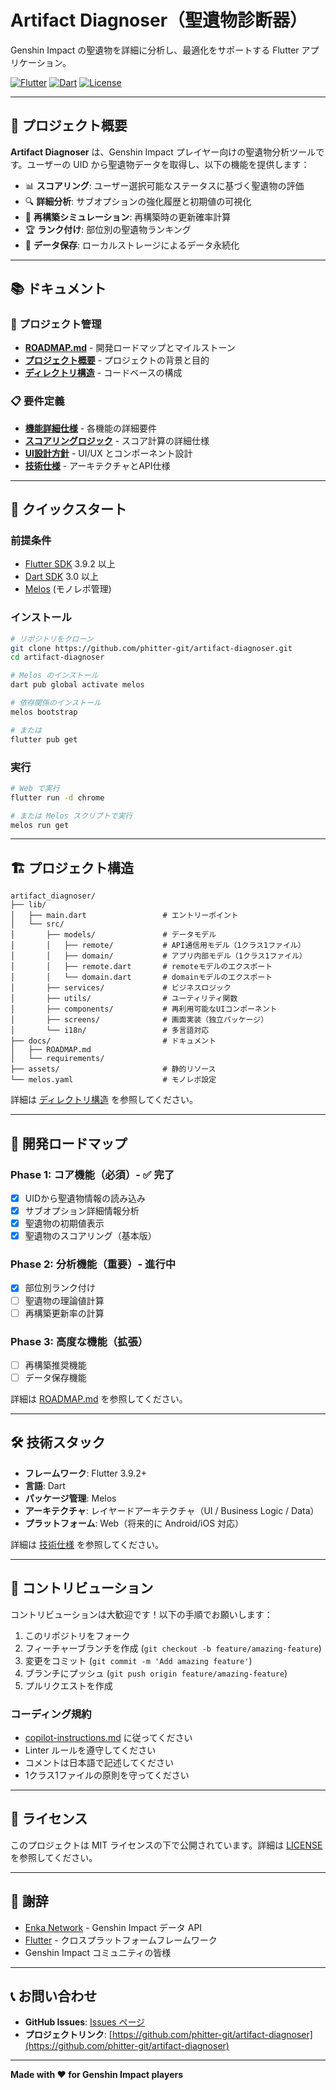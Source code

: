 # Artifact Diagnoser（聖遺物診断器）

Genshin Impact の聖遺物を詳細に分析し、最適化をサポートする Flutter アプリケーション。

[![Flutter](https://img.shields.io/badge/Flutter-3.9.2+-blue.svg)](https://flutter.dev/)
[![Dart](https://img.shields.io/badge/Dart-3.0+-blue.svg)](https://dart.dev/)
[![License](https://img.shields.io/badge/License-MIT-green.svg)](LICENSE)

---

## 🎯 プロジェクト概要

**Artifact Diagnoser** は、Genshin Impact プレイヤー向けの聖遺物分析ツールです。ユーザーの UID から聖遺物データを取得し、以下の機能を提供します：

- 📊 **スコアリング**: ユーザー選択可能なステータスに基づく聖遺物の評価
- 🔍 **詳細分析**: サブオプションの強化履歴と初期値の可視化
- 🎲 **再構築シミュレーション**: 再構築時の更新確率計算
- 🏆 **ランク付け**: 部位別の聖遺物ランキング
- 💾 **データ保存**: ローカルストレージによるデータ永続化

---

## 📚 ドキュメント

### 📖 プロジェクト管理
- **[ROADMAP.md](./docs/ROADMAP.md)** - 開発ロードマップとマイルストーン
- **[プロジェクト概要](./docs/project_overview.md)** - プロジェクトの背景と目的
- **[ディレクトリ構造](./docs/directory_structure.md)** - コードベースの構成

### 📋 要件定義
- **[機能詳細仕様](./docs/requirements/features.md)** - 各機能の詳細要件
- **[スコアリングロジック](./docs/requirements/scoring_logic.md)** - スコア計算の詳細仕様
- **[UI設計方針](./docs/requirements/ui_design.md)** - UI/UX とコンポーネント設計
- **[技術仕様](./docs/requirements/technical_specs.md)** - アーキテクチャとAPI仕様

---

## 🚀 クイックスタート

### 前提条件

- [Flutter SDK](https://flutter.dev/docs/get-started/install) 3.9.2 以上
- [Dart SDK](https://dart.dev/get-dart) 3.0 以上
- [Melos](https://melos.invertase.dev/) (モノレポ管理)

### インストール

```bash
# リポジトリをクローン
git clone https://github.com/phitter-git/artifact-diagnoser.git
cd artifact-diagnoser

# Melos のインストール
dart pub global activate melos

# 依存関係のインストール
melos bootstrap

# または
flutter pub get
```

### 実行

```bash
# Web で実行
flutter run -d chrome

# または Melos スクリプトで実行
melos run get
```

---

## 🏗️ プロジェクト構造

```
artifact_diagnoser/
├── lib/
│   ├── main.dart                 # エントリーポイント
│   └── src/
│       ├── models/               # データモデル
│       │   ├── remote/           # API通信用モデル（1クラス1ファイル）
│       │   ├── domain/           # アプリ内部モデル（1クラス1ファイル）
│       │   ├── remote.dart       # remoteモデルのエクスポート
│       │   └── domain.dart       # domainモデルのエクスポート
│       ├── services/             # ビジネスロジック
│       ├── utils/                # ユーティリティ関数
│       ├── components/           # 再利用可能なUIコンポーネント
│       ├── screens/              # 画面実装（独立パッケージ）
│       └── i18n/                 # 多言語対応
├── docs/                         # ドキュメント
│   ├── ROADMAP.md
│   └── requirements/
├── assets/                       # 静的リソース
└── melos.yaml                    # モノレポ設定
```

詳細は [ディレクトリ構造](./docs/directory_structure.md) を参照してください。

---

## 🎯 開発ロードマップ

### Phase 1: コア機能（必須）- ✅ 完了

- [x] UIDから聖遺物情報の読み込み
- [x] サブオプション詳細情報分析
- [x] 聖遺物の初期値表示
- [x] 聖遺物のスコアリング（基本版）

### Phase 2: 分析機能（重要）- 進行中

- [x] 部位別ランク付け
- [ ] 聖遺物の理論値計算
- [ ] 再構築更新率の計算

### Phase 3: 高度な機能（拡張）

- [ ] 再構築推奨機能
- [ ] データ保存機能

詳細は [ROADMAP.md](./docs/ROADMAP.md) を参照してください。

---

## 🛠️ 技術スタック

- **フレームワーク**: Flutter 3.9.2+
- **言語**: Dart
- **パッケージ管理**: Melos
- **アーキテクチャ**: レイヤードアーキテクチャ（UI / Business Logic / Data）
- **プラットフォーム**: Web（将来的に Android/iOS 対応）

詳細は [技術仕様](./docs/requirements/technical_specs.md) を参照してください。

---

## 🤝 コントリビューション

コントリビューションは大歓迎です！以下の手順でお願いします：

1. このリポジトリをフォーク
2. フィーチャーブランチを作成 (`git checkout -b feature/amazing-feature`)
3. 変更をコミット (`git commit -m 'Add amazing feature'`)
4. ブランチにプッシュ (`git push origin feature/amazing-feature`)
5. プルリクエストを作成

### コーディング規約

- [copilot-instructions.md](./.github/copilot-instructions.md) に従ってください
- Linter ルールを遵守してください
- コメントは日本語で記述してください
- 1クラス1ファイルの原則を守ってください

---

## 📄 ライセンス

このプロジェクトは MIT ライセンスの下で公開されています。詳細は [LICENSE](LICENSE) を参照してください。

---

## 🙏 謝辞

- [Enka Network](https://enka.network/) - Genshin Impact データ API
- [Flutter](https://flutter.dev/) - クロスプラットフォームフレームワーク
- Genshin Impact コミュニティの皆様

---

## 📞 お問い合わせ

- **GitHub Issues**: [Issues ページ](https://github.com/phitter-git/artifact-diagnoser/issues)
- **プロジェクトリンク**: [https://github.com/phitter-git/artifact-diagnoser](https://github.com/phitter-git/artifact-diagnoser)

---

**Made with ❤️ for Genshin Impact players**


